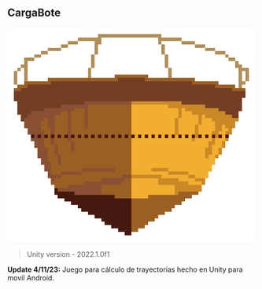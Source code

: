 ## CargaBote

![](https://github.com/camilo1962/CargaBote/blob/main/Assets/Objects/Sprites/Boat.png)

> Unity version - 2022.1.0f1

**Update 4/11/23:** Juego para cálculo de trayectorias hecho en Unity para movil Android.
